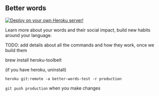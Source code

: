 ## Better words

[![Deploy on your own Heroku server!](https://www.herokucdn.com/deploy/button.svg)](https://heroku.com/deploy)


Learn more about your words and their social impact, build new habits around your language.

TODO: add details about all the commands and how they work, once we build them



brew install heroku-toolbelt

(if you have heroku, uninstall)

`heroku git:remote -a better-words-test -r production`

`git push production` when you make changes
